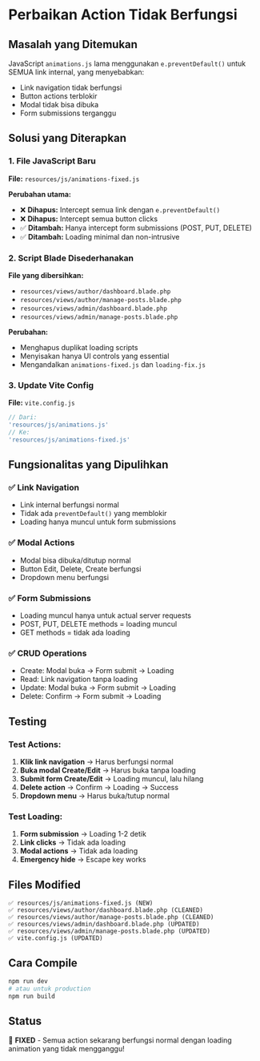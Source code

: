 # Perbaikan Action Tidak Berfungsi

## Masalah yang Ditemukan

JavaScript `animations.js` lama menggunakan `e.preventDefault()` untuk SEMUA link internal, yang menyebabkan:
- Link navigation tidak berfungsi
- Button actions terblokir
- Modal tidak bisa dibuka
- Form submissions terganggu

## Solusi yang Diterapkan

### 1. File JavaScript Baru
**File:** `resources/js/animations-fixed.js`

**Perubahan utama:**
- ❌ **Dihapus:** Intercept semua link dengan `e.preventDefault()`
- ❌ **Dihapus:** Intercept semua button clicks
- ✅ **Ditambah:** Hanya intercept form submissions (POST, PUT, DELETE)
- ✅ **Ditambah:** Loading minimal dan non-intrusive

### 2. Script Blade Disederhanakan
**File yang dibersihkan:**
- `resources/views/author/dashboard.blade.php`
- `resources/views/author/manage-posts.blade.php`
- `resources/views/admin/dashboard.blade.php`
- `resources/views/admin/manage-posts.blade.php`

**Perubahan:**
- Menghapus duplikat loading scripts
- Menyisakan hanya UI controls yang essential
- Mengandalkan `animations-fixed.js` dan `loading-fix.js`

### 3. Update Vite Config
**File:** `vite.config.js`
```javascript
// Dari:
'resources/js/animations.js'
// Ke:
'resources/js/animations-fixed.js'
```

## Fungsionalitas yang Dipulihkan

### ✅ **Link Navigation**
- Link internal berfungsi normal
- Tidak ada `preventDefault()` yang memblokir
- Loading hanya muncul untuk form submissions

### ✅ **Modal Actions**
- Modal bisa dibuka/ditutup normal
- Button Edit, Delete, Create berfungsi
- Dropdown menu berfungsi

### ✅ **Form Submissions**
- Loading muncul hanya untuk actual server requests
- POST, PUT, DELETE methods = loading muncul
- GET methods = tidak ada loading

### ✅ **CRUD Operations**
- Create: Modal buka → Form submit → Loading
- Read: Link navigation tanpa loading
- Update: Modal buka → Form submit → Loading  
- Delete: Confirm → Form submit → Loading

## Testing

### Test Actions:
1. **Klik link navigation** → Harus berfungsi normal
2. **Buka modal Create/Edit** → Harus buka tanpa loading
3. **Submit form Create/Edit** → Loading muncul, lalu hilang
4. **Delete action** → Confirm → Loading → Success
5. **Dropdown menu** → Harus buka/tutup normal

### Test Loading:
1. **Form submission** → Loading 1-2 detik
2. **Link clicks** → Tidak ada loading
3. **Modal actions** → Tidak ada loading
4. **Emergency hide** → Escape key works

## Files Modified

```
✅ resources/js/animations-fixed.js (NEW)
✅ resources/views/author/dashboard.blade.php (CLEANED)
✅ resources/views/author/manage-posts.blade.php (CLEANED)
✅ resources/views/admin/dashboard.blade.php (UPDATED)
✅ resources/views/admin/manage-posts.blade.php (UPDATED)
✅ vite.config.js (UPDATED)
```

## Cara Compile

```bash
npm run dev
# atau untuk production
npm run build
```

## Status

🎉 **FIXED** - Semua action sekarang berfungsi normal dengan loading animation yang tidak mengganggu!